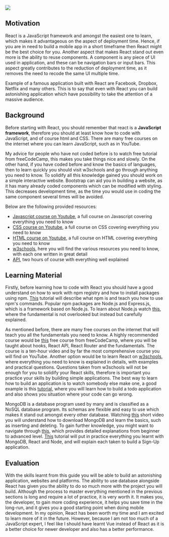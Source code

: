 ![](https://webassets.mongodb.com/_com_assets/cms/MERN_Stack-g2t2atpx2n.png)
## Motivation
React is a JavaScript framework and amongst the easiest one to learn, which makes it advantageous on the aspect of deployment time. Hence, if you are in need to build a mobile app in a short timeframe then React might be the best choice for you. Another aspect that makes React stand out even more is the ability to reuse components. A component is any piece of UI used in application, and these can be navigation bars or input bars. This aspect greatly contributes to the reduction of deployment time, as it removes the need to recode the same UI multiple time.

Example of a famous application built with React are Facebook, Dropbox, Netflix and many others. This is to say that even with React you can build astonishing application which have possibility to take the attention of a massive audience.

## Background
Before starting with React, you should remember that react is a **JavaScript framework**, therefore you should at least know how to code with JavaScript, and of course html and CSS. There are many free courses on the internet where you can learn JavaScript, such as in YouTube. 

My advice for people who have not coded before is to watch free tutorial from freeCodeCamp, this makes you take things nice and slowly. On the other hand, if you have coded before and know the basics of languages, then to learn quickly you should visit w3schools and go through anything you need to know. To solidify all this knowledge gained you should work on a simple interactive website. Bootstrap can aid you in building a website, as it has many already coded components which can be modified with styling. This decreases development time, as the time you would use in coding the same component several times will be avoided.

Below are the following provided resources:
* [Javascript course on Youtube](https://www.youtube.com/watch?v=jS4aFq5-91M), a full course on Javascript covering everything you need to know
* [CSS course on Youtube](https://www.youtube.com/watch?v=1Rs2ND1ryYc), a full course on CSS covering everything you need to know
* [HTML course on Youtube](https://www.youtube.com/watch?v=pQN-pnXPaVg&t=6480s), a full course on HTML covering everything you need to know
* [w3schools](https://www.w3schools.com/), here you will find the various resources you need to know, with each one written in great detail
*  [API](https://www.youtube.com/watch?v=GZvSYJDk-us&t=6690s), two hours of course with everything well explained 

## Learning Material
Firstly, before learning how to code with React you should have a good understand on how to work with npm registry and how to install packages using npm. [This](https://www.youtube.com/watch?v=jHDhaSSKmB0) tutorial will describe what npm is and teach you how to use npm's commands. Popular npm packages are Node.js and Express.js, which is a framework based on Node.js. To learn about Node.js watch [this](https://www.youtube.com/watch?v=fBNz5xF-Kx4), where the fundamental is not overlooked but instead but carefully explained.

As mentioned before, there are many free courses on the internet that will teach you all the fundamentals you need to know. A highly recommended course would be [this](https://www.youtube.com/watch?v=4UZrsTqkcW4&t=2283s) free course from freeCodeCamp, where you will be taught about hooks, React API, React Router and the fundamentals. The course is a ten-hour video and by far the most comprehensive course you will find on YouTube. Another option would be to learn React on [w3schools](https://www.w3schools.com/react/default.asp), where everything you need to know is explained in details, with examples and practical questions. Questions taken from w3schools will not be enough for you to solidify your React skills, therefore is important you practice your skills by building simple applications. The best way to learn how to build an application is to watch somebody else make one, a good example is this [tutorial](https://www.youtube.com/watch?v=pCA4qpQDZD8), where you will learn how to build a todo application and also shows you situation where your code can go wrong.

MongoDB is a database program used by many and is classified as a NoSQL database program. Its schemas are flexible and easy to use which makes it stand out amongst every other database. Watching [this](https://www.youtube.com/watch?v=ofme2o29ngU) short video you will understand how to download MongoDB and learn the basics, such as inserting and deleting. To gain further knowledge, you might want to navigate through [this](https://www.tutorialspoint.com/mongodb/index.htm), which provides detailed explanations from beginner to advanced level. [This](https://www.youtube.com/watch?v=SQqSMDIzhaE&t=1042s) tutorial will put in practice everything you learnt with MongoDB, React and Node, and will explain each taken to build a Sign-Up application.

## Evaluation

With the skills learnt from this guide you will be able to build an astonishing application, websites and platforms. The ability to use database alongside React has given you the ability to do so much more with the project you will build. Although the process to master everything mentioned in the previous sections is long and require a lot of practice, it is very worth it. It makes you, the developer, to gain more coding experience, it helps you save time in the long-run, and it gives you a good starting point when doing mobile development. In my opinion, React has been worth my time and I am excited to learn more of it in the future. However, because I am not too much of a JavaScript expert, I feel like I should have learnt Vue instead of React as it is a better choice for newer developer and also has a better performance.


